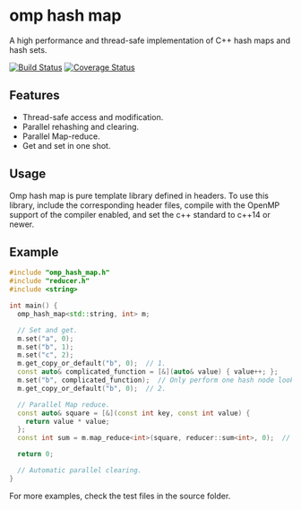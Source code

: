 # omp hash map
A high performance and thread-safe implementation of C++ hash maps and hash sets.

[![Build Status](https://travis-ci.org/jl2922/omp_hash_map.svg?branch=master&style=flat)](https://travis-ci.org/jl2922/omp_hash_map)
[![Coverage Status](https://coveralls.io/repos/github/jl2922/omp_hash_map/badge.svg?branch=master&style=flat)](https://coveralls.io/github/jl2922/omp_hash_map?branch=master)

## Features
- Thread-safe access and modification.
- Parallel rehashing and clearing.
- Parallel Map-reduce.
- Get and set in one shot.

## Usage

Omp hash map is pure template library defined in headers.
To use this library, include the corresponding header files, compile with the OpenMP support of the compiler enabled, and set the c++ standard to c++14 or newer.

## Example
```c++
#include "omp_hash_map.h"
#include "reducer.h"
#include <string>

int main() {
  omp_hash_map<std::string, int> m;

  // Set and get.
  m.set("a", 0);
  m.set("b", 1);
  m.set("c", 2);
  m.get_copy_or_default("b", 0);  // 1.
  const auto& complicated_function = [&](auto& value) { value++; };
  m.set("b", complicated_function);  // Only perform one hash node look up.
  m.get_copy_or_default("b", 0);  // 2.

  // Parallel Map reduce.
  const auto& square = [&](const int key, const int value) {
    return value * value;
  };
  const int sum = m.map_reduce<int>(square, reducer::sum<int>, 0);  // 8.

  return 0;

  // Automatic parallel clearing.
}
```

For more examples, check the test files in the source folder.
